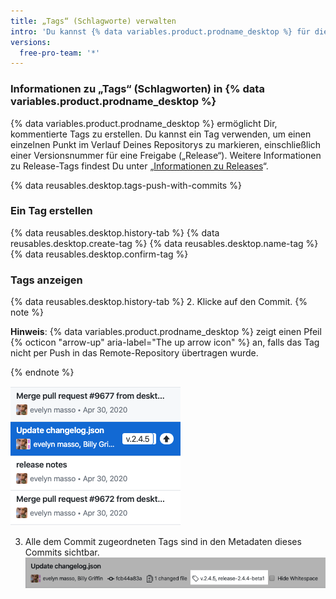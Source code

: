 ```yaml
---
title: „Tags“ (Schlagworte) verwalten
intro: 'Du kannst {% data variables.product.prodname_desktop %} für die Erstellung, den Push-Zugriff und die Anzeige von „Tags“ (Schlagworten) verwenden.'
versions:
  free-pro-team: '*'
---
```


### Informationen zu „Tags“ (Schlagworten) in {% data variables.product.prodname_desktop %}

{% data variables.product.prodname_desktop %} ermöglicht Dir, kommentierte Tags zu erstellen. Du kannst ein Tag verwenden, um einen einzelnen Punkt im Verlauf Deines Repositorys zu markieren, einschließlich einer Versionsnummer für eine Freigabe („Release“). Weitere Informationen zu Release-Tags findest Du unter „[Informationen zu Releases](https://help.github.com/en/github/administering-a-repository/about-releases)“.

{% data reusables.desktop.tags-push-with-commits %}

### Ein Tag erstellen

{% data reusables.desktop.history-tab %}
{% data reusables.desktop.create-tag %}
{% data reusables.desktop.name-tag %}
{% data reusables.desktop.confirm-tag %}

### Tags anzeigen

{% data reusables.desktop.history-tab %}
2. Klicke auf den Commit.
  {% note %}

  **Hinweis**: {% data variables.product.prodname_desktop %} zeigt einen Pfeil {% octicon "arrow-up" aria-label="The up arrow icon" %} an, falls das Tag nicht per Push in das Remote-Repository übertragen wurde.

  {% endnote %}

  ![Ein Tag in der Historie anzeigen](/assets/images/help/desktop/viewing-tags-in-history.png)

3. Alle dem Commit zugeordneten Tags sind in den Metadaten dieses Commits sichtbar. ![Ein Tag im Commit anzeigen](/assets/images/help/desktop/viewing-tags-in-commit.png)
